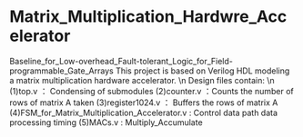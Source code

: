 # Matrix_Multiplication_Hardwre_Accelerator
Baseline_for_Low-overhead_Fault-tolerant_Logic_for_Field-programmable_Gate_Arrays
This project is based on Verilog HDL modeling a matrix multiplication hardware accelerator. \\n
Design files contain: \n
(1)top.v ： Condensing of submodules
(2)counter.v ：Counts the number of rows of matrix A taken
(3)register1024.v ： Buffers the rows of matrix A
(4)FSM_for_Matrix_Multiplication_Accelerator.v : Control data path data processing timing
(5)MACs.v : Multiply_Accumulate
